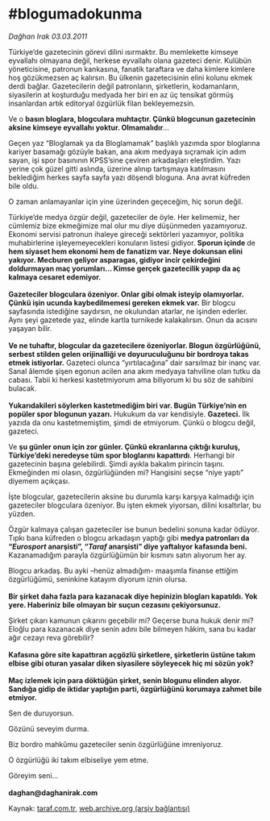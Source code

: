 # #blogumadokunma

*Dağhan Irak 03.03.2011*

<div class="yazi"><p>Türkiye’de gazetecinin görevi dilini ısırmaktır. Bu memlekette kimseye eyvallahı olmayana değil, herkese eyvallahı olana gazeteci denir. Kulübün yöneticisine, patronun kankasına, fanatik taraftara ve daha kimlere kimlere hoş gözükmezsen aç kalırsın. Bu ülkenin gazetecisinin elini kolunu ekmek derdi bağlar. Gazetecilerin değil patronların, şirketlerin, kodamanların, siyasilerin at koşturduğu medyada her biri en az üç tensikat görmüş insanlardan artık editoryal özgürlük filan bekleyemezsin. </p>
<p>Ve o <b>bas</b><b>ı</b><b>n bloglara, blogculara muhtaçt</b><b>ı</b><b>r. Çünkü blogcunun gazetecinin aksine kimseye eyvallah</b><b>ı</b><b> yoktur. Olmamal</b><b>ı</b><b>d</b><b>ı</b><b>r</b>...</p>
<p>Geçen yaz “Bloglamak ya da Bloglamamak” başlıklı yazımda spor bloglarına kariyer basamağı gözüyle bakan, ana akım medyaya sıçramak için adım sayan, işi spor basınının KPSS’sine çeviren arkadaşları eleştirdim. Yazı yerine çok güzel gitti aslında, üzerine alınıp tartışmaya katılmasını beklediğim herkes sayfa sayfa yazı döşendi bloguna. Ana avrat küfreden bile oldu. </p>
<p>O zaman anlamayanlar için yine üzerinden geçeceğim, hiç sorun değil.</p>
<p>Türkiye’de medya özgür değil, gazeteciler de öyle. Her kelimemiz, her cümlemiz bize ekmeğimize mal olur mu diye düşünmeden yazamıyoruz. Ekonomi servisi patronun ihaleye gireceği sektörleri yazamıyor, politika muhabirlerine işleyemeyecekleri konuların listesi gidiyor. <b>Sporun içinde </b>de <b>hem siyaset hem ekonomi hem de fanatizm var. Neye dokunsan elini yak</b><b>ı</b><b>yor. Mecburen geliyor asparagas, gidiyor incir çekirde</b><b>ğ</b><b>ini doldurmayan maç yorumlar</b><b>ı</b><b>... Kimse gerçek gazetecilik yap</b><b>ı</b><b>p da aç kalmaya cesaret edemiyor.</b> <br/><br/><b>Gazeteciler blogculara özeniyor. Onlar gibi olmak isteyip olam</b><b>ı</b><b>yorlar. Çünkü i</b><b>ş</b><b>in ucunda kaybedilmemesi gereken ekmek var.</b> Bir blogcu sayfasında istediğine saydırsın, ne okulundan atarlar, ne işinden ederler. Aynı şeyi gazetede yaz, elinde kartla turnikede kalakalırsın. Onun da acısını yaşayan bilir. <br/><br/><b>Ve ne tuhaft</b><b>ı</b><b>r, blogcular da gazetecilere özeniyorlar. Blogun özgürlü</b><b>ğ</b><b>ünü, serbest stilden gelen orijinalli</b><b>ğ</b><b>i ve doyuruculu</b><b>ğ</b><b>unu bir bordroya takas etmek istiyorlar.</b> Gazeteci olunca “yırtılacağına” dair sarsılmaz bir inanç var. Sanal âlemde şişen egonun acilen ana akım medyaya tahviline olan tutku da cabası. Tabii ki herkesi kastetmiyorum ama biliyorum ki bu söz de sahibini bulacak. <br/><br/><b>Yukar</b><b>ı</b><b>dakileri söylerken kastetmedi</b><b>ğ</b><b>im biri var. Bugün Türkiye’nin en popüler spor blogunun yazar</b><b>ı</b><b>.</b> Hukukum da var kendisiyle. <b>Gazeteci.</b> İlk yazıda da onu kastetmemiştim, şimdi de etmiyorum. Çünkü o blogcu değil, gazeteci.</p>
<p>Ve <b>ş</b><b>u günler onun için zor günler. Çünkü ekranlar</b><b>ı</b><b>na ç</b><b>ı</b><b>kt</b><b>ığı</b><b> kurulu</b><b>ş</b><b>, Türkiye’deki neredeyse tüm spor bloglar</b><b>ı</b><b>n</b><b>ı</b><b> kapatt</b><b>ı</b><b>rd</b><b>ı</b>. Herhangi bir gazetecinin başına gelebilirdi. Şimdi ayıkla bakalım pirincin taşını. Ekmeğinden mi olasın, özgürlüğünden mi? Hangisini seçse “niye yaptı” diyemem açıkçası. </p>
<p>İşte blogcular, gazetecilerin aksine bu durumla karşı karşıya kalmadığı için gazeteciler blogculara özeniyor. Bu işten ekmek yiyorsan, dilini kısaltırlar, bu yüzden. </p>
<p>Özgür kalmaya çalışan gazeteciler ise bunun bedelini sonuna kadar ödüyor. Tıpkı bana küfreden o blogcu arkadaşın yaptığı gibi <b>medya patronlar</b><b>ı</b><b> da “<i>Eurosport</i> anar</b><b>ş</b><b>isti”, “<i>Taraf</i> anar</b><b>ş</b><b>isti” diye yaftal</b><b>ı</b><b>yor kafas</b><b>ı</b><b>nda beni. </b>Kazanamadığım parayla özgürlüğümün bir kısmını satın alıyorum her ay. </p>
<p>Blogcu arkadaş. Bu ayki –henüz almadığım- maaşımla finanse ettiğim özgürlüğümü, seninkine katayım diyorum iznin olursa.<br/><br/><b>Bir </b><b>ş</b><b>irket daha fazla para kazanacak diye hepinizin bloglar</b><b>ı</b><b> kapat</b><b>ı</b><b>ld</b><b>ı</b><b>. Yok yere. Haberiniz bile olmayan bir suçun cezas</b><b>ı</b><b>n</b><b>ı</b><b> çekiyorsunuz. </b></p>
<p>Şirket çıkarı kamunun çıkarını geçebilir mi? Geçerse buna hukuk denir mi? Eloğlu para kazanacak diye senin adını bile bilmeyen hâkim, sana bu kadar ağır cezayı reva görebilir? <br/><br/><b>Kafas</b><b>ı</b><b>na göre site kapatt</b><b>ı</b><b>ran açgözlü </b><b>ş</b><b>irketlere, </b><b>ş</b><b>irketlerin üstüne tak</b><b>ı</b><b>m elbise gibi oturan yasalar diken siyasilere söyleyecek hiç mi sözün yok? <br/><br/></b><b>Maç izlemek için para döktü</b><b>ğ</b><b>ün </b><b>ş</b><b>irket, senin blogunu elinden al</b><b>ı</b><b>yor. Sand</b><b>ığ</b><b>a gidip de iktidar yapt</b><b>ığı</b><b>n parti, özgürlü</b><b>ğ</b><b>ünü korumaya zahmet bile etmiyor.</b> </p>
<p>Sen de duruyorsun. </p>
<p>Gözünü seveyim durma.</p>
<p>Biz bordro mahkûmu gazeteciler senin özgürlüğüne imreniyoruz.</p>
<p>O özgürlüğü iki takım elbiseliye yem etme. </p>
<p>Göreyim seni...<br/><br/><b>daghan@daghanirak.com</b><i></i></p>
</div>

Kaynak: [taraf.com.tr](http://www.taraf.com.tr/daghan-irak/makale-blogumadokunma.htm), [web.archive.org (arşiv bağlantısı)](http://web.archive.org/web/20131107141321/http://www.taraf.com.tr/daghan-irak/makale-blogumadokunma.htm)
